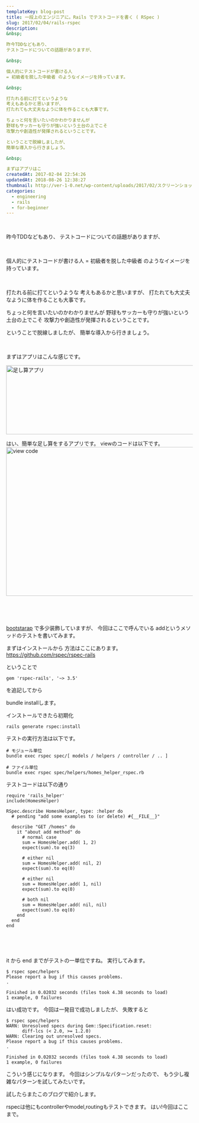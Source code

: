 ```yaml
---
templateKey: blog-post
title: 一段上のエンジニアに。Rails でテストコードを書く ( RSpec )
slug: 2017/02/04/rails-rspec
description: 
&nbsp;

昨今TDDなどもあり、
テストコードについての話題がありますが、

&nbsp;

個人的にテストコードが書ける人
= 初級者を脱した中級者 のようなイメージを持っています。

&nbsp;

打たれる前に打てというような
考えもあるかと思いますが、
打たれても大丈夫なように体を作ることも大事です。

ちょっと何を言いたいのかわかりませんが
野球もサッカーも守りが強いという土台の上でこそ
攻撃力や創造性が発揮されるということです。

ということで脱線しましたが、
簡単な導入から行きましょう。

&nbsp;

まずはアプリはこ
createdAt: 2017-02-04 22:54:26
updatedAt: 2018-08-26 12:38:27
thumbnail: http://ver-1-0.net/wp-content/uploads/2017/02/スクリーンショット-2017-02-04-22.15.06.png
categories: 
  - engineering
  - rails
  - for-beginner
---
```



&nbsp;

昨今TDDなどもあり、
テストコードについての話題がありますが、

&nbsp;

個人的にテストコードが書ける人
= 初級者を脱した中級者 のようなイメージを持っています。

&nbsp;

打たれる前に打てというような
考えもあるかと思いますが、
打たれても大丈夫なように体を作ることも大事です。

ちょっと何を言いたいのかわかりませんが
野球もサッカーも守りが強いという土台の上でこそ
攻撃力や創造性が発揮されるということです。

ということで脱線しましたが、
簡単な導入から行きましょう。

&nbsp;

まずはアプリはこんな感じです。

<a href="http://ver-1-0.net/wp-content/uploads/2017/02/スクリーンショット-2017-02-04-22.09.55.png"><img class="alignnone size-large wp-image-172" src="http://ver-1-0.net/wp-content/uploads/2017/02/スクリーンショット-2017-02-04-22.09.55-1024x272.png" alt="足し算アプリ" width="700" height="186" /></a>

はい、簡単な足し算をするアプリです。
viewのコードは以下です。
<a href="http://ver-1-0.net/wp-content/uploads/2017/02/スクリーンショット-2017-02-04-22.48.02.png"><img class="alignnone size-large wp-image-177" src="http://ver-1-0.net/wp-content/uploads/2017/02/スクリーンショット-2017-02-04-22.48.02-1024x586.png" alt="view code" width="700" height="401" /></a>

&nbsp;

&nbsp;

<a href="http://getbootstrap.com/">bootstarap</a>
で多少装飾していますが、
今回はここで呼んでいる addというメソッドのテストを書いてみます。

まずはインストールから
方法はここにあります。
<a href="https://github.com/rspec/rspec-rails">https://github.com/rspec/rspec-rails</a>

ということで
<pre><code class="language-ruby">gem 'rspec-rails', '~&gt; 3.5'</code></pre>を追記してから
bundle installします。

インストールできたら初期化
<pre><code class="language-bash">rails generate rspec:install</code></pre>
テストの実行方法は以下です。
<pre><code class="language-bash"># モジュール単位
bundle exec rspec spec/[ models / helpers / controller / .. ]

# ファイル単位
bundle exec rspec spec/helpers/homes_helper_rspec.rb
</code></pre class="ruby">
テストコードは以下の通り
<pre><code class="language-ruby">require 'rails_helper'
include(HomesHelper)

RSpec.describe HomesHelper, type: :helper do
  # pending "add some examples to (or delete) #{__FILE__}"

  describe "GET /homes" do
    it "about add method" do
      # normal case
      sum = HomesHelper.add( 1, 2)
      expect(sum).to eq(3)

      # either nil
      sum = HomesHelper.add( nil, 2)
      expect(sum).to eq(0)

      # either nil
      sum = HomesHelper.add( 1, nil)
      expect(sum).to eq(0)

      # both nil
      sum = HomesHelper.add( nil, nil)
      expect(sum).to eq(0)
    end
  end
end
</code></pre>
&nbsp;

&nbsp;

it から end までがテストの一単位ですね。
実行してみます。
<pre><code class="language-bash">$ rspec spec/helpers
Please report a bug if this causes problems.
.

Finished in 0.02032 seconds (files took 4.38 seconds to load)
1 example, 0 failures
</code></pre>

はい成功です。
今回は一発目で成功しましたが、
失敗すると
<pre><code class="language-bash">$ rspec spec/helpers
WARN: Unresolved specs during Gem::Specification.reset:
      diff-lcs (< 2.0, >= 1.2.0)
WARN: Clearing out unresolved specs.
Please report a bug if this causes problems.
.

Finished in 0.02032 seconds (files took 4.38 seconds to load)
1 example, 0 failures
</code></pre>

こういう感じになります。
今回はシンプルなパターンだったので、
もう少し複雑なパターンを試してみたいです。

試したらまたこのブログで紹介します。

rspecは他にもcontrollerやmodel,routingもテストできます。
はい!今回はここまで。
